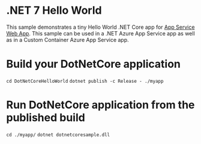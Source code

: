 # .NET 7 Hello World

This sample demonstrates a tiny Hello World .NET Core app for [App Service Web App](https://docs.microsoft.com/azure/app-service-web). This sample can be used in a .NET Azure App Service app as well as in a Custom Container Azure App Service app.

# Build your DotNetCore application

`cd DotNetCoreHelloWorld`
`dotnet publish -c Release - ./myapp`

# Run DotNetCore application from the published build

`cd ./myapp/`
`dotnet dotnetcoresample.dll`
